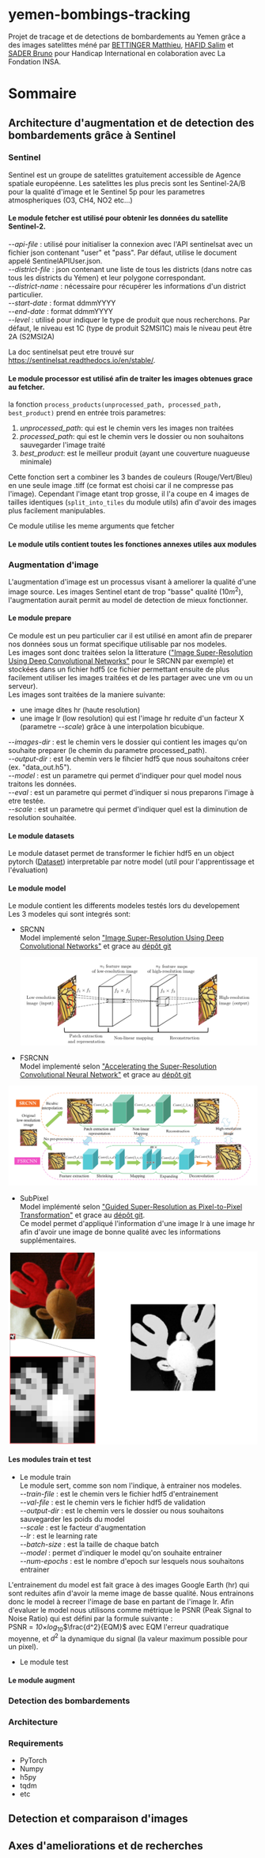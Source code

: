 # yemen-bombings-tracking
Projet de tracage et de detections de bombardements au Yemen grâce a des images satelittes méné par [BETTINGER Matthieu](), [HAFID Salim]() et [SADER Bruno]() pour Handicap International en colaboration avec La Fondation INSA.

# Sommaire
## Architecture d'augmentation et de detection des bombardements grâce à Sentinel
### Sentinel
Sentinel est un groupe de satelittes gratuitement accessible de Agence spatiale européenne.
Les satelittes les plus precis sont les Sentinel-2A/B pour la qualité d'image et le Sentinel 5p pour les parametres atmospheriques (O3, CH4, NO2 etc...)

#### Le module **fetcher** est utilisé pour obtenir les données du satellite Sentinel-2.

*--api-file* : utilisé pour initialiser la connexion avec l'API sentinelsat avec un fichier json contenant "user" et "pass". Par défaut, utilise le document appelé SentinelAPIUser.json.<br>
*--district-file* : json contenant une liste de tous les districts (dans notre cas tous les districts du Yémen) et leur polygone correspondant.<br>
*--district-name* : nécessaire pour récupérer les informations d'un district particulier.<br>
*--start-date* : format ddmmYYYY<br>
*--end-date* : format ddmmYYYY<br>
*--level* : utilisé pour indiquer le type de produit que nous recherchons. Par défaut, le niveau est 1C (type de produit S2MSI1C) mais le niveau peut être 2A (S2MSI2A)<br>

La doc sentinelsat peut etre trouvé sur https://sentinelsat.readthedocs.io/en/stable/.

#### Le module **processor** est utilisé afin de traiter les images obtenues grace au fetcher.

la fonction ```process_products(unprocessed_path, processed_path, best_product)``` prend en entrée trois parametres:
1. *unprocessed_path*: qui est le chemin vers les images non traitées
2. *processed_path*: qui est le chemin vers le dossier ou non souhaitons sauvegarder l'image traité
3. *best_product*: est le meilleur produit (ayant une couverture nuagueuse minimale)

Cette fonction sert a combiner les 3 bandes de couleurs (Rouge/Vert/Bleu) en une seule image .tiff (ce format est choisi car il ne compresse pas l'image). Cependant l'image etant trop grosse, il l'a coupe en 4 images de tailles identiques (```split_into_tiles``` du module utils) afin d'avoir des images plus facilement manipulables.

Ce module utilise les meme arguments que fetcher

#### Le module utils contient toutes les fonctiones annexes utiles aux modules

### Augmentation d'image

L'augmentation d'image est un processus visant à ameliorer la qualité d'une image source. Les images Sentinel etant de trop "basse" qualité ($10m^2$), l'augmentation aurait permit au model de detection de mieux fonctionner.

#### Le module **prepare**
Ce module est un peu particulier car il est utilisé en amont afin de preparer nos données sous un format specifique utilisable par nos modeles.<br>
Les images sont donc traitées selon la litterature (["Image Super-Resolution Using Deep Convolutional Networks"](https://arxiv.org/abs/1501.00092) pour le SRCNN par exemple) et stockées dans un fichier hdf5 (ce fichier permettant ensuite de plus facilement utiliser les images traitées et de les partager avec une vm ou un serveur).<br>
Les images sont traitées de la maniere suivante: 
- une image dites hr (haute resolution)
- une image lr (low resolution) qui est l'image hr reduite d'un facteur X (parametre *--scale*) grâce à une interpolation bicubique.

*--images-dir* : est le chemin vers le dossier qui contient les images qu'on souhaite preparer (le chemin du parametre processed_path).<br>
*--output-dir* : est le chemin vers le fihcier hdf5 que nous souhaitons créer (ex. "data_out.h5").<br>
*--model* : est un parametre qui permet d'indiquer pour quel model nous traitons les données.<br>
*--eval* : est un parametre qui permet d'indiquer si nous preparons l'image à etre testée.<br>
*--scale* : est un parametre qui permet d'indiquer quel est la diminution de resolution souhaitée.<br>

#### Le module **datasets**

Le module dataset permet de transformer le fichier hdf5 en un object pytorch ([Dataset](https://pytorch.org/docs/stable/data.html#torch.utils.data.Dataset)) interpretable par notre model (util pour l'apprentissage et l'évaluation)

#### Le module **model**

Le module contient les differents modeles testés lors du developement<br>
Les 3 modeles qui sont integrés sont:

-  SRCNN<br>
Model implementé selon ["Image Super-Resolution Using Deep Convolutional Networks"](https://arxiv.org/abs/1501.00092) et grace au [dépôt git](https://github.com/yjn870/SRCNN-pytorch/)<br>
   <center><img src="SRCNN_figure.png"></center>

-  FSRCNN<br>
Model implementé selon ["Accelerating the Super-Resolution Convolutional Neural Network"](https://arxiv.org/abs/1608.00367) et grace au [dépôt git](https://github.com/yjn870/FSRCNN-pytorch/)<br>
<center><img src="FSRCNN_figure.png"></center>

-  SubPixel<br>
Model implémenté selon ["Guided Super-Resolution as Pixel-to-Pixel Transformation"](https://arxiv.org/abs/1904.01501) et grace au [dépôt git](https://github.com/riccardodelutio/PixTransform).<br>
Ce model permet d'appliqué l'information d'une image lr à une image hr afin d'avoir une image de bonne qualité avec les informations supplémentaires.<br>
<center><img src="subpix_figure.png"></center>

#### Les modules **train** et **test**

- Le module train<br>
Le module sert, comme son nom l'indique, à entrainer nos modeles.<br>
*--train-file* : est le chemin vers le fichier hdf5 d'entrainement <br>
*--val-file* : est le chemin vers le fichier hdf5 de validation <br>
*--output-dir* : est le chemin vers le dossier ou nous souhaitons sauvegarder les poids du model<br>
*--scale* : est le facteur d'augmentation<br>
*--lr* : est le learning rate<br>
*--batch-size* : est la taille de chaque batch<br>
*--model* : permet d'indiquer le model qu'on souhaite entrainer<br>
*--num-epochs* : est le nombre d'epoch sur lesquels nous souhaitons entrainer<br>

L'entrainement du model est fait grace à des images Google Earth (hr) qui sont reduites afin d'avoir la meme image de basse qualité. Nous entrainons donc le model à recreer l'image de base en partant de l'image lr. Afin d'evaluer le model nous utilisons comme métrique le PSNR (Peak Signal to Noise Ratio) qui est défini par la formule suivante :<br>
PSNR = *10*$\times$$log_{10}$$\frac{d^2}{EQM}$ avec EQM l'erreur quadratique moyenne, et $d^2$ la dynamique du signal (la valeur maximum possible pour un pixel).

- Le module test<br>

#### Le module **augment**
### Detection des bombardements
### Architecture
### Requirements

- PyTorch
- Numpy
- h5py
- tqdm
- etc
  
## Detection et comparaison d'images 
## Axes d'ameliorations et de recherches

